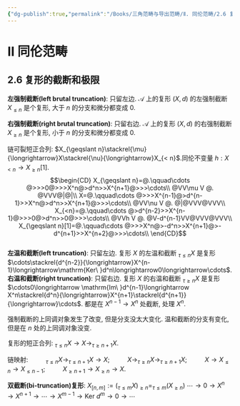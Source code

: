 ```yaml
---
{"dg-publish":true,"permalink":"/Books/三角范畴与导出范畴/Ⅱ. 同伦范畴/2.6 复形的截断和极限/","dgPassFrontmatter":true,"created":"2024-08-04T20:26:08.147+08:00","updated":"2024-08-04T20:26:34.833+08:00"}
---
```


# Ⅱ 同伦范畴

## 2.6 复形的截断和极限

**左强制截断(left brutal truncation)**: 只留左边. $\mathcal{A}$ 上的复形 $(X,d)$ 的左强制截断 $X_{\leqslant n}$ 是个复形, 大于 $n$ 的分支和微分都变成 $0$.

**右强制截断(right brutal truncation)**: 只留右边. $\mathcal{A}$ 上的复形 $(X,d)$ 的右强制截断 $X_{\geqslant n}$ 是个复形, 小于 $n$ 的分支和微分都变成 $0$.

链可裂短正合列: $X_{\geqslant n}\stackrel{\mu}{\longrightarrow}X\stackrel{\nu}{\longrightarrow}X_{< n}$.同伦不变量 $h:X_{<n}\rightarrow X_{\geqslant n}[1]$.
$$\begin{CD}
X_{\geqslant n}=@.\qquad\cdots @>>>0@>>>X^n@>d^n>>X^{n+1}@>>>\cdots\\
@VV\mu V @. @VVV@|@|\\
X=@.\qquad\cdots @>>>X^{n-1}@>d^{n-1}>>X^n@>d^n>>X^{n+1}@>>>\cdots\\
@VV\nu V @. @|@VVV@VVV\\
X_{<n}=@.\qquad\cdots @>d^{n-2}>>X^{n-1}@>>>0@>d^n>>0@>>>\cdots\\
@VVh V @. @V-d^{n-1}VV@VVV@VVV\\
X_{\geqslant n}[1]=@.\qquad\cdots @>>>X^n@>-d^n>>X^{n+1}@>-d^{n+1}>>X^{n+2}@>>>\cdots\\
\end{CD}$$  
**左温和截断(left truncation)**: 只留左边. 复形 $X$ 的左温和截断 $_{\tau\leqslant n}X$ 是复形 $\cdots\stackrel{d^{n-2}}{\longrightarrow}X^{n-1}\longrightarrow\mathrm{Ker\ }d^n\longrightarrow0\longrightarrow\cdots$.
**右温和截断(right truncation)**: 只留右边. 复形 $X$ 的右温和截断 $_{\tau\geqslant n}X$ 是复形 $\cdots0\longrightarrow \mathrm{Im\ }d^{n-1}\longrightarrow X^n\stackrel{d^n}{\longrightarrow}X^{n+1}\stackrel{d^{n+1}}{\longrightarrow}\cdots$.
都是在 $X^{n-1}\longrightarrow X^n$ 处截断, 处理 $X^n$.

强制截断的上同调对象发生了改变, 但是分支没太大变化. 温和截断的分支有变化, 但是在 $n$ 处的上同调对象没变.

复形的短正合列: $_{\tau \leqslant n}X\longrightarrow X \longrightarrow _{\tau \geqslant n+1}X$.

链映射: 
$\qquad$ $_{\tau\leqslant n}X\rightarrow _{\tau\leqslant n+1}X\rightarrow X$; 
$\qquad$ $X\rightarrow _{\tau\geqslant n}X\rightarrow _{\tau\geqslant n+1}X$; 
$\qquad$ $X\rightarrow X_{\leqslant n}\rightarrow X_{\leqslant n-1}$; 
$\qquad$ $X_{\geqslant n+1}\rightarrow X_{\geqslant n}\rightarrow X$.

**双截断(bi-truncation)复形**:  $X_{[n,m]}:=(_{\tau\leqslant m}X)_{\geqslant n}=_{\tau\leqslant m}(X_{\geqslant n})$  $\cdots\rightarrow 0\rightarrow X^n\rightarrow X^{n+1}\rightarrow \cdots\rightarrow X^{m-1}\rightarrow \mathrm{Ker\ }d^m\rightarrow 0\rightarrow \cdots$ 